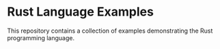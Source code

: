 # Rust Language Examples

This repository contains a collection of examples demonstrating the Rust programming language.
